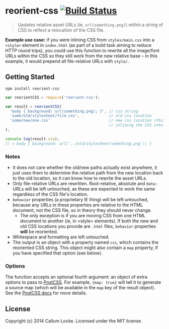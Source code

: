 # reorient-css [![Build Status](https://secure.travis-ci.org/callumlocke/reorient-css.png?branch=master)](http://travis-ci.org/callumlocke/reorient-css)

> Updates relative asset URLs (ie, `url(something.png)`) within a string of CSS to reflect a relocation of the CSS file.

**Example use case:** if you were inlining CSS from `styles/main.css` into a `<style>` element in `index.html` (as part of a build task aiming to reduce HTTP round trips), you could use this function to rewrite all the image/font URLs within the CSS so they still work from the new relative base – in this example, it would prepend all file-relative URLs with `style/`.


## Getting Started

`npm install reorient-css`

```javascript
var reorientCSS = require('reorient-css');

var result = reorientCSS(
  'body { background: url(something.png); }', // css string
  'some/old/stylesheet/file.css',             // old css location
  'some/new/one.css'                          // new css location (this could even be an .html file, if you're
                                              // inlining the CSS into a <style> element)
);

console.log(result.css);
// > body { background: url('../old/stylesheet/something.png'); }
```

### Notes

- It does not care whether the old/new paths actually exist anywhere, it just uses them to determine the relative path from the new location back to the old location, so it can know how to rewrite the asset URLs.
- Only file-relative URLs are rewritten. Root-relative, absolute and `data:` URLs will be left untouched, as these are expected to work the same regardless of the CSS file's location.
- `behavior` properties (a proprietary IE thing) will be left untouched, because any URLs in these properties are relative to the HTML document, not the CSS file, so in theory they should never change.
  - The only exception is if you are moving CSS from one HTML document to another (ie, in &lt;style&gt; elements). If both the new and old CSS locations you provide are `.html` files, `behavior` properties **will** be reoriented.
- Whitespace and formatting are left untouched.
- The output is an object with a property named `css`, which contains the reoriented CSS string. This object might also contain a `map` property, if you have specified that option (see below).


### Options

The function accepts an optional fourth argument: an object of extra options to pass to [PostCSS](https://github.com/ai/postcss). For example, `{map: true}` will tell it to generate a source map (which will be available in the `map` key of the result object). See the [PostCSS docs](https://github.com/ai/postcss#source-map-1) for more details.


## License
Copyright (c) 2014 Callum Locke. Licensed under the MIT license.
